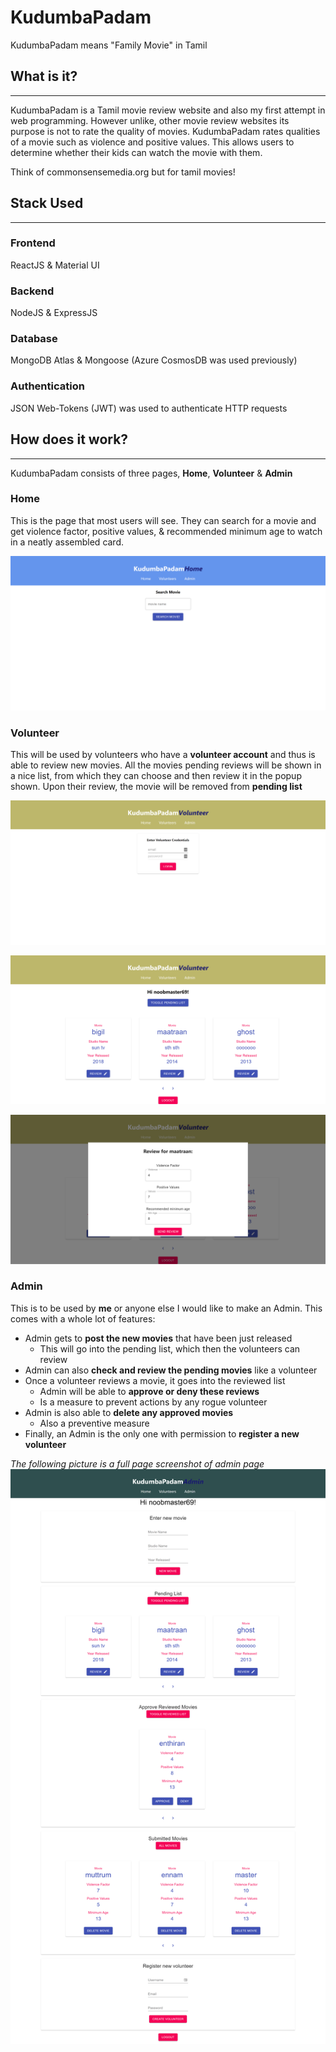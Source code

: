 # KudumbaPadam
KudumbaPadam means "Family Movie" in Tamil


## What is it?
***
KudumbaPadam is a Tamil movie review website and also my first attempt in web programming. However unlike, other movie review websites its purpose is not to rate the quality of movies. KudumbaPadam rates qualities of a movie such as violence and positive values. This allows users to determine whether their kids can watch the movie with them.

Think of commonsensemedia.org but for tamil movies!


## Stack Used
***
### **Frontend**  
ReactJS & Material UI
### **Backend**
NodeJS & ExpressJS
### **Database**
MongoDB Atlas & Mongoose (Azure CosmosDB was used previously)
### **Authentication**
JSON Web-Tokens (JWT) was used to authenticate HTTP requests 


## How does it work?
***
KudumbaPadam consists of three pages, **Home**, **Volunteer** & **Admin**

### Home
This is the page that most users will see. They can search for a movie and get violence factor, positive values, & recommended minimum age to watch in a neatly assembled card.

![Picture of Home Page](ReadMePics\KudumbaPadam-home.png)

### Volunteer
This will be used by volunteers who have a **volunteer account** and thus is able to review new movies. All the movies pending reviews will be shown in a nice list, from which they can choose and then review it in the popup shown. Upon their review, the movie will be removed from **pending list**

![Picture of volunteer login page](ReadMePics\KudumbaPadam-vol-login.png)

![Picture of volunteer page](ReadMePics\KudumaPadam-vol-list.png)

![Picture of movie review form](ReadMePics\KudumbaPadam-vol-form.png)

### Admin
This is to be used by **me** or anyone else I would like to make an Admin. This comes with a whole lot of features: 
- Admin gets to **post the new movies** that have been just released 
    - This will go into the pending list, which then the volunteers can review
- Admin can also **check and review the pending movies** like a volunteer
- Once a volunteer reviews a movie, it goes into the reviewed list
    - Admin will be able to **approve or deny these reviews**
    - Is a measure to prevent actions by any rogue volunteer
- Admin is also able to **delete any approved movies** 
    - Also a preventive measure
- Finally, an Admin is the only one with permission to **register a new volunteer**

*The following picture is a full page screenshot of admin page*
![Picture of Admin page](ReadMePics\KudumbaPadam-admin.png)

